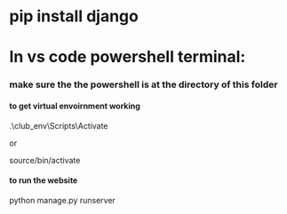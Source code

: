 # pip install django 



# In vs code powershell terminal:

### make sure the the powershell is at the directory of this folder

#### to get virtual envoirnment working
.\club_env\Scripts\Activate

or

source/bin/activate

#### to run the website
python manage.py runserver

